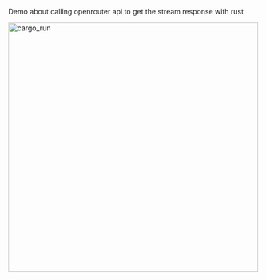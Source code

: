 Demo about calling openrouter api to get the stream response with rust

<img width="500" alt="cargo_run" src="https://github.com/user-attachments/assets/1dda7b23-21af-4d46-9cbd-9776f2470212" />

